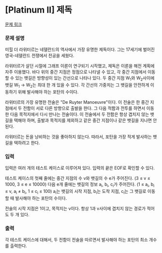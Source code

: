 # [Platinum II] 제독

[문제 링크](https://www.acmicpc.net/problem/3640) 

### 문제 설명

<p>미힐 더 라위터르는 네델란드의 역사에서 가장 유명한 제독이다. 그는 17세기에 벌어진 영국-네델란드 전쟁에서 전공을 세웠다.</p>

<p>라위터르가 살던 시절에 그래프 이론이 연구되기 시작했고, 제독은 이론을 해전 계획에 자주 이용했다. 바다 위의 중간 지점은 정점으로 나타낼 수 있고, 각 중간 지점에서 이동할 수 있는 뱃길은 방향성이 있는 간선으로 나타나 있다. 두 중간 지점 W<sub>1</sub>와 W<sub>2</sub>사이에 뱃길 W<sub>1</sub> → W<sub>2</sub>는 최대 한 개 있을 수 있다. 각 간선의 가중치는 그 뱃길을 안전하게 이동하기 위해 발사해야 하는 포탄의 수이다. </p>

<p>라위터르의 가장 유명한 전술은 "De Ruyter Manoeuvre"이다. 이 전술은 한 중간 지점에서 두 전함이 서로 다른 방향으로 출발을 한다. 그 다음 적함과 전투를 하면서 이동한 다음 목적지에서 다시 만나는 전술이다. 이 전술에서 두 전함은 항상 겹치지 않는 뱃길을 택해야 하며, 출발과 목적지를 제외하고 같은 중간 지점이나 같은 뱃길을 지나면 안 된다.</p>

<p>라위터르는 돈을 낭비하는 것을 좋아하지 않는다. 따라서, 포탄을 가장 적게 발사하는 뱃길을 택하려고 한다.</p>

### 입력 

 <p>입력은 여러 개의 테스트 케이스로 이루어져 있다. 입력의 끝은 EOF로 확인할 수 있다.</p>

<p>테스트 케이스의 첫째 줄에는 중간 지점의 수 v와 뱃길의 수 e가 주어진다. (3 ≤ v ≤ 1000, 3 ≤ e ≤ 10000) 다음 e개 줄에는 뱃길의 정보 a<sub>i</sub>, b<sub>i</sub>, c<sub>i</sub>가 주어진다. (1 ≤ a<sub>i</sub>, b<sub>i</sub> ≤ v, a<sub>i</sub> ≠ b<sub>i</sub>, 1 ≤ c<sub>i</sub> ≤ 100) a<sub>i</sub>는 뱃길의 시작 지점, b<sub>i</sub>는 도착 지점, c<sub>i</sub>는 그 뱃길로 이동할 때 발사해야 하는 포탄의 수이다.</p>

<p>전술의 시작 지점은 1이고, 목적지는 v이다. 항상 1과 v사이에 겹치지 않는 경로가 적어도 두 개 있다.</p>

### 출력 

 <p>각 테스트 케이스에 대해서, 두 전함이 전술을 따르면서 발사해야 하는 포탄의 최소 개수를 출력한다.</p>


